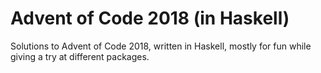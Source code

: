 # Advent of Code 2018 (in Haskell)

Solutions to Advent of Code 2018, written in Haskell, mostly for fun while
giving a try at different packages.